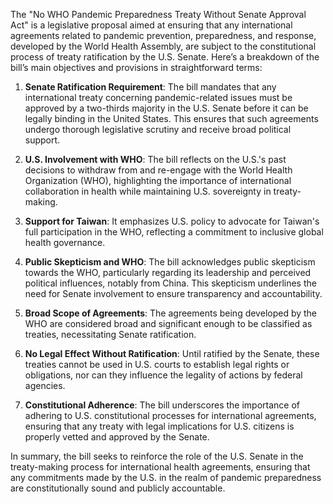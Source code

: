 The "No WHO Pandemic Preparedness Treaty Without Senate Approval Act" is a legislative proposal aimed at ensuring that any international agreements related to pandemic prevention, preparedness, and response, developed by the World Health Assembly, are subject to the constitutional process of treaty ratification by the U.S. Senate. Here’s a breakdown of the bill’s main objectives and provisions in straightforward terms:

1. **Senate Ratification Requirement**: The bill mandates that any international treaty concerning pandemic-related issues must be approved by a two-thirds majority in the U.S. Senate before it can be legally binding in the United States. This ensures that such agreements undergo thorough legislative scrutiny and receive broad political support.

2. **U.S. Involvement with WHO**: The bill reflects on the U.S.'s past decisions to withdraw from and re-engage with the World Health Organization (WHO), highlighting the importance of international collaboration in health while maintaining U.S. sovereignty in treaty-making.

3. **Support for Taiwan**: It emphasizes U.S. policy to advocate for Taiwan's full participation in the WHO, reflecting a commitment to inclusive global health governance.

4. **Public Skepticism and WHO**: The bill acknowledges public skepticism towards the WHO, particularly regarding its leadership and perceived political influences, notably from China. This skepticism underlines the need for Senate involvement to ensure transparency and accountability.

5. **Broad Scope of Agreements**: The agreements being developed by the WHO are considered broad and significant enough to be classified as treaties, necessitating Senate ratification.

6. **No Legal Effect Without Ratification**: Until ratified by the Senate, these treaties cannot be used in U.S. courts to establish legal rights or obligations, nor can they influence the legality of actions by federal agencies.

7. **Constitutional Adherence**: The bill underscores the importance of adhering to U.S. constitutional processes for international agreements, ensuring that any treaty with legal implications for U.S. citizens is properly vetted and approved by the Senate.

In summary, the bill seeks to reinforce the role of the U.S. Senate in the treaty-making process for international health agreements, ensuring that any commitments made by the U.S. in the realm of pandemic preparedness are constitutionally sound and publicly accountable.